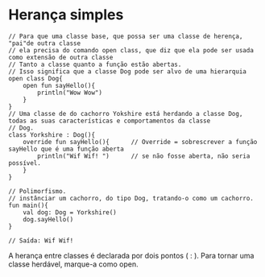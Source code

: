 <!DOCTYPE html>
<html lang="pt-br">
<head>
    <meta charset="UTF-8">
    <meta http-equiv="X-UA-Compatible" content="IE=edge">
    <meta name="viewport" content="width=device-width, initial-scale=1.0">
    <title>POO</title>
</head>
<body>
    <h1>Herança simples</h1>
       
    // Para que uma classe base, que possa ser uma classe de herença, "pai"de outra classe
    // ela precisa do comando open class, que diz que ela pode ser usada como extensão de outra classe
    // Tanto a classe quanto a função estão abertas.
    // Isso significa que a classe Dog pode ser alvo de uma hierarquia
    open class Dog{
        open fun sayHello(){             
            println("Wow Wow")
        }
    }
    // Uma classe de do cachorro Yokshire está herdando a classe Dog, todas as suas características e comportamentos da classe
    // Dog.
    class Yorkshire : Dog(){             
        override fun sayHello(){      // Override = sobrescrever a função sayHello que é uma função aberta 
            println("Wif Wif! ")      // se não fosse aberta, não seria possível. 
        }
    }
    
    // Polimorfismo. 
    // instânciar um cachorro, do tipo Dog, tratando-o como um cachorro.
    fun main(){
        val dog: Dog = Yorkshire()
        dog.sayHello()
    }
    
    // Saída: Wif Wif!
<p>A herança entre classes é declarada por dois pontos ( : ). Para tornar uma classe herdável, marque-a como open.</p>
</body>
</html>

